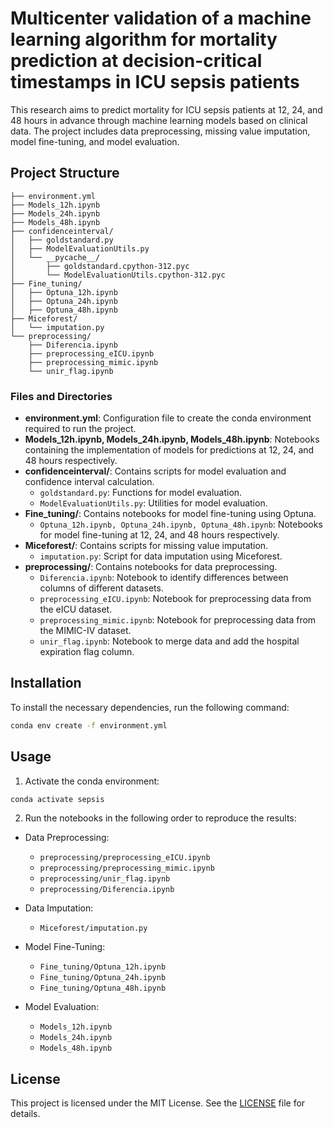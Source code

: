 # Multicenter validation of a machine learning algorithm for mortality prediction at decision-critical timestamps in ICU sepsis patients

This research aims to predict mortality for ICU sepsis patients at 12, 24, and 48 hours in advance through machine learning models based on clinical data. The project includes data preprocessing, missing value imputation, model fine-tuning, and model evaluation.

## Project Structure

```
├── environment.yml
├── Models_12h.ipynb
├── Models_24h.ipynb
├── Models_48h.ipynb
├── confidenceinterval/
│   ├── goldstandard.py
│   ├── ModelEvaluationUtils.py
│   └── __pycache__/
│       ├── goldstandard.cpython-312.pyc
│       └── ModelEvaluationUtils.cpython-312.pyc
├── Fine_tuning/
│   ├── Optuna_12h.ipynb
│   ├── Optuna_24h.ipynb
│   ├── Optuna_48h.ipynb
├── Miceforest/
│   └── imputation.py
└── preprocessing/
    ├── Diferencia.ipynb
    ├── preprocessing_eICU.ipynb
    ├── preprocessing_mimic.ipynb
    └── unir_flag.ipynb
```

### Files and Directories

- **environment.yml**: Configuration file to create the conda environment required to run the project.
- **Models_12h.ipynb, Models_24h.ipynb, Models_48h.ipynb**: Notebooks containing the implementation of models for predictions at 12, 24, and 48 hours respectively.
- **confidenceinterval/**: Contains scripts for model evaluation and confidence interval calculation.
  - `goldstandard.py`: Functions for model evaluation.
  - `ModelEvaluationUtils.py`: Utilities for model evaluation.
- **Fine_tuning/**: Contains notebooks for model fine-tuning using Optuna.
  - `Optuna_12h.ipynb, Optuna_24h.ipynb, Optuna_48h.ipynb`: Notebooks for model fine-tuning at 12, 24, and 48 hours respectively.
- **Miceforest/**: Contains scripts for missing value imputation.
  - `imputation.py`: Script for data imputation using Miceforest.
- **preprocessing/**: Contains notebooks for data preprocessing.
  - `Diferencia.ipynb`: Notebook to identify differences between columns of different datasets.
  - `preprocessing_eICU.ipynb`: Notebook for preprocessing data from the eICU dataset.
  - `preprocessing_mimic.ipynb`: Notebook for preprocessing data from the MIMIC-IV dataset.
  - `unir_flag.ipynb`: Notebook to merge data and add the hospital expiration flag column.

## Installation

To install the necessary dependencies, run the following command:

```sh
conda env create -f environment.yml
```

## Usage

1. Activate the conda environment:

```sh
conda activate sepsis
```

2. Run the notebooks in the following order to reproduce the results:

- Data Preprocessing:
  - `preprocessing/preprocessing_eICU.ipynb`
  - `preprocessing/preprocessing_mimic.ipynb`
  - `preprocessing/unir_flag.ipynb`
  - `preprocessing/Diferencia.ipynb`

- Data Imputation:
  - `Miceforest/imputation.py`

- Model Fine-Tuning:
  - `Fine_tuning/Optuna_12h.ipynb`
  - `Fine_tuning/Optuna_24h.ipynb`
  - `Fine_tuning/Optuna_48h.ipynb`

- Model Evaluation:
  - `Models_12h.ipynb`
  - `Models_24h.ipynb`
  - `Models_48h.ipynb`


## License

This project is licensed under the MIT License. See the [LICENSE](LICENSE) file for details.
